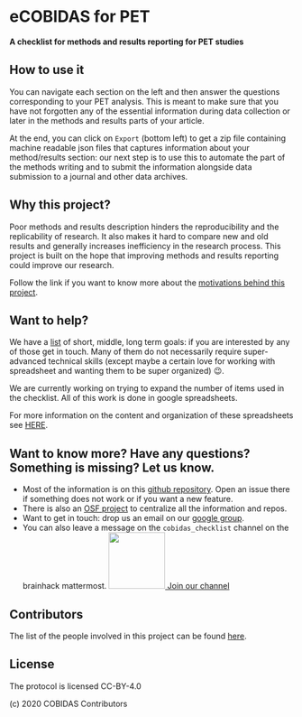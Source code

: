 # eCOBIDAS for PET

**A checklist for methods and results reporting for PET studies**

## How to use it

You can navigate each section on the left and then answer the questions
corresponding to your PET analysis. This is meant to make sure that you have not
forgotten any of the essential information during data collection or later in
the methods and results parts of your article.

At the end, you can click on `Export` (bottom left) to get a zip file containing
machine readable json files that captures information about your method/results
section: our next step is to use this to automate the part of the methods
writing and to submit the information alongside data submission to a journal and
other data archives.

## Why this project?

Poor methods and results description hinders the reproducibility and the
replicability of research. It also makes it hard to compare new and old results
and generally increases inefficiency in the research process. This project is
built on the hope that improving methods and results reporting could improve our
research.

Follow the link if you want to know more about the
[motivations behind this project](https://ecobidas.readthedocs.io/en/latest/motivations).

## Want to help?

We have a [list](https://ecobidas.readthedocs.io/en/latest/goals/goals) of short, middle,
long term goals: if you are interested by any of those get in touch. Many of
them do not necessarily require super-advanced technical skills (except maybe a
certain love for working with spreadsheet and wanting them to be super
organized) :wink:.

We are currently working on trying to expand the number of items used in the
checklist. All of this work is done in google spreadsheets.

For more information on the content and organization of these spreadsheets see
[HERE](https://ecobidas.readthedocs.io/en/latest/contributing/spreadsheets/).

## Want to know more? Have any questions? Something is missing? Let us know.

- Most of the information is on this
  [github repository](https://github.com/Remi-Gau/eCobidas). Open an issue
  there if something does not work or if you want a new feature.
- There is also an [OSF project](https://osf.io/anvqy/) to centralize all the
  information and repos.
- Want to get in touch: drop us an email on our
  [google group](https://groups.google.com/d/forum/cobidas-checklist).
- You can also leave a message on the `cobidas_checklist` channel on the
  brainhack mattermost.
  <a href="https://mattermost.brainhack.org/brainhack/channels/cobidas_checklist"><img src="http://www.mattermost.org/wp-content/uploads/2016/03/logoHorizontal.png" width=100px />
  Join our channel </a>

## Contributors

The list of the people involved in this project can be found
[here](https://github.com/Remi-Gau/eCobidas#contributors-).

## License

The protocol is licensed CC-BY-4.0

(c) 2020 COBIDAS Contributors
